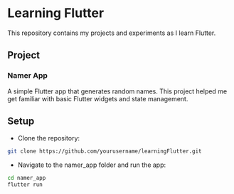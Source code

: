 # Learning Flutter
This repository contains my projects and experiments as I learn Flutter. 

## Project
### Namer App
A simple Flutter app that generates random names. This project helped me get familiar with basic Flutter widgets and state management.

## Setup
- Clone the repository:
```bash
git clone https://github.com/yourusername/learningFlutter.git
```
- Navigate to the namer_app folder and run the app:
```bash
cd namer_app
flutter run
```
